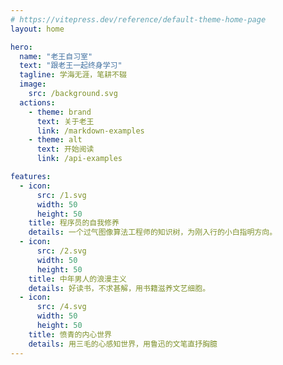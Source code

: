 ```yaml
---
# https://vitepress.dev/reference/default-theme-home-page
layout: home

hero:
  name: "老王自习室"
  text: "跟老王一起终身学习"
  tagline: 学海无涯，笔耕不辍
  image:
    src: /background.svg
  actions:
    - theme: brand
      text: 关于老王
      link: /markdown-examples
    - theme: alt
      text: 开始阅读
      link: /api-examples

features:
  - icon: 
      src: /1.svg
      width: 50
      height: 50
    title: 程序员的自我修养
    details: 一个过气图像算法工程师的知识树，为刚入行的小白指明方向。
  - icon: 
      src: /2.svg
      width: 50
      height: 50
    title: 中年男人的浪漫主义
    details: 好读书，不求甚解，用书籍滋养文艺细胞。
  - icon: 
      src: /4.svg
      width: 50
      height: 50  
    title: 愤青的内心世界
    details: 用三毛的心感知世界，用鲁迅的文笔直抒胸臆
---
```

